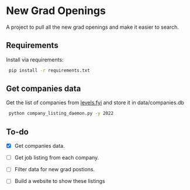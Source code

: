 # New Grad Openings
A project to pull all the new grad openings and make it easier to search. 

## Requirements
Install via requirements:
```bash
 pip install -r requirements.txt
```

## Get companies data
Get the list of companies from [levels.fyi](www.levels.fyi/) and store it in data/companies.db 
```bash
 python company_listing_daemon.py -y 2022
```

## To-do 
* [x] Get companies data.
* [ ] Get job listing from each company.
* [ ] Filter data for new grad postions.
* [ ] Build a website to show these listings

